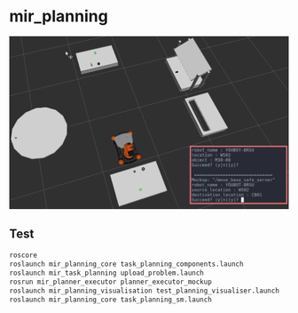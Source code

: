 # mir_planning

![Planning-Visualisation](mir_planning_visualisation/docs/kb_and_plan_vis.gif)

## Test

```
roscore
roslaunch mir_planning_core task_planning_components.launch
roslaunch mir_task_planning upload_problem.launch
rosrun mir_planner_executor planner_executor_mockup
roslaunch mir_planning_visualisation test_planning_visualiser.launch
roslaunch mir_planning_core task_planning_sm.launch
```
